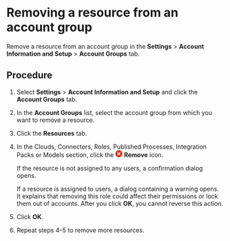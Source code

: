 # Removing a resource from an account group

<head>
  <meta name="guidename" content="Platform"/>
  <meta name="context" content="GUID-2c3a9a38-fda7-4cda-9846-4e9e5e82fc92"/>
</head>

Remove a resource from an account group in the **Settings** \> **Account Information and Setup** \> **Account Groups** tab.

## Procedure

1. Select **Settings** \> **Account Information and Setup** and click the **Account Groups** tab.

2. In the **Account Groups** list, select the account group from which you want to remove a resource.

3. Click the **Resources** tab.

4. In the Clouds, Connectors, Roles, Published Processes, Integration Packs or Models section, click the ![X or Remove icon](Images/main-ic-x-white-in-red-circle-16_0d0c5dc5-1c5e-4117-8a58-92c5e050ec5b.jpg) **Remove** icon.

    If the resource is not assigned to any users, a confirmation dialog opens.

    If a resource is assigned to users, a dialog containing a warning opens. It explains that removing this role could affect their permissions or lock them out of accounts. After you click **OK**, you cannot reverse this action.

5. Click **OK**.

6. Repeat steps 4–5 to remove more resources.
